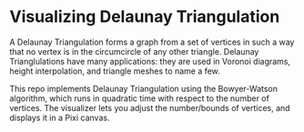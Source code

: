 # Visualizing Delaunay Triangulation

A Delaunay Triangulation forms a graph from a set of vertices in such a way that no vertex is in the circumcircle of any other triangle. Delaunay Trianglulations have many applications: they are used in Voronoi diagrams, height interpolation, and triangle meshes to name a few.

This repo implements Delaunay Triangulation using the Bowyer-Watson algorithm, which runs in quadratic time with respect to the number of vertices. The visualizer lets you adjust the number/bounds of vertices, and displays it in a Pixi canvas. 
